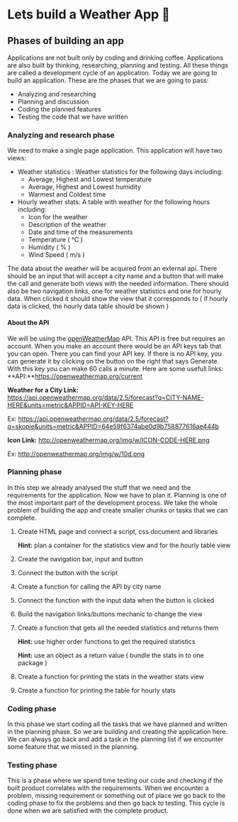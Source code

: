 # Lets build a Weather App 🚀
## Phases of building an app
Applications are not built only by coding and drinking coffee. Applications are also built by thinking, researching, planning and testing. All these things are called a development cycle of an application.  Today we are going to build an application. These are the phases that we are going to pass:
* Analyzing and researching
* Planning and discussion
* Coding the planned features
* Testing the code that we have written

### Analyzing and research phase
We need to make a single page application. This application will have two views: 
* Weather statistics : Weather statistics for the following days including:
	* Average, Highest and Lowest temperature
	* Average, Highest and Lowest humidity
	* Warmest and Coldest time
* Hourly weather stats: A table with weather for the following hours including:
	* Icon for the weather
	* Description of the weather
	* Date and time of the measurements
	* Temperature ( ℃ )
	* Humidity ( % )
	* Wind Speed ( m/s )

The data about the weather will be acquired from an external api. There should be an input that will accept a city name and a button that will make the call and generate both views with the needed information. There should also be two navigation links, one for weather statistics and one for hourly data. When clicked it should show the view that it corresponds to ( if hourly data is clicked, the hourly data table should be shown )
#### About the API
We will be using the [openWeatherMap](https://openweathermap.org/) API. This API is free but requires an account. When you make an account there would be an API keys tab that you can open. There you can find your API key. If there is no API key, you can generate it by clicking on the button on the right that says Generate. With this key you can make 60 calls a minute. Here are some usefull links:
**API:**https://openweathermap.org/current

**Weather for a City Link:** https://api.openweathermap.org/data/2.5/forecast?q=CITY-NAME-HERE&units=metric&APPID=API-KEY-HERE

Ex: https://api.openweathermap.org/data/2.5/forecast?q=skopje&units=metric&APPID=64e59f6374abe0d9b758877616ae444b

**Icon Link:** http://openweathermap.org/img/w/ICON-CODE-HERE.png

Ex: http://openweathermap.org/img/w/10d.png

### Planning phase
In this step we already analysed the stuff that we need and the requirements for the application. Now we have to plan it. Planning is one of the most important part of the development process. We take the whole problem of building the app and create smaller chunks or tasks that we can complete. 
1.  Create HTML page and connect a script, css document and libraries

	**Hint:** plan a container for the statistics view and for the hourly table view

2. Create the navigation bar, input and button
3. Connect the button with the script
4. Create a function for calling the API by city name
5. Connect the function with the input data when the button is clicked
6. Build the navigation links/buttons mechanic to change the view
7. Create a function that gets all the needed statistics and returns them

	**Hint:** use higher order functions to get the required statistics

	**Hint:** use an object as a return value ( bundle the stats in to one package )
  
8. Create a function for printing the stats in the weather stats view
9. Create a function for printing the table for hourly stats
### Coding phase
In this phase we start coding all the tasks that we have planned and written in the planning phase. So we are building and creating the application here. We can always go back and add a task in the planning list if we encounter some feature that we missed in the planning. 

### Testing phase
This is a phase where we spend time testing our code and checking if the built product correlates with the requirements. When we encounter a problem, missing requirement or something out of place we go back to the coding phase to fix the problems and then go back to testing. This cycle is done when we are satisfied with the complete product. 
